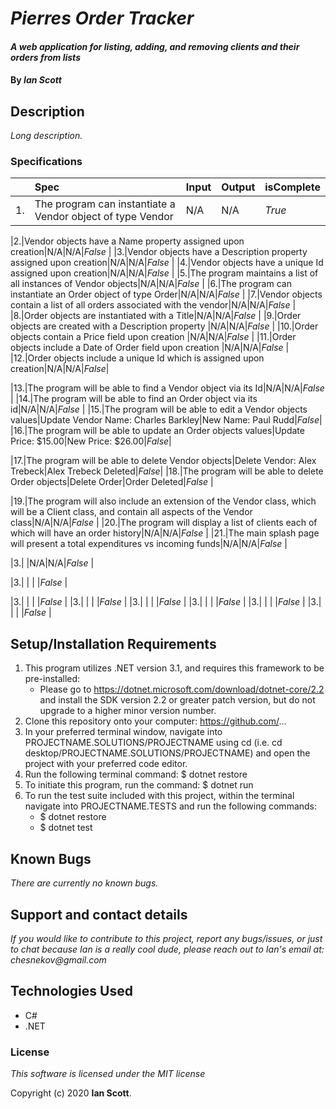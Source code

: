 # _Pierres Order Tracker_

#### _A web application for listing, adding, and removing clients and their orders from lists_

#### By _**Ian Scott**_

## Description

_Long description._

### Specifications
| | Spec | Input | Output | isComplete |
| :-------------     | :-------------     | :------------- | :------------- |:------------- |
|1.|The program can instantiate a Vendor object of type Vendor|N/A|N/A| _True_ |

|2.|Vendor objects have a Name property assigned upon creation|N/A|N/A|_False_  |
|3.|Vendor objects have a Description property assigned upon creation|N/A|N/A|_False_  |
|4.|Vendor objects have a unique Id assigned upon creation|N/A|N/A|_False_  |
|5.|The program maintains a list of all instances of Vendor objects|N/A|N/A|_False_  |
|6.|The program can instantiate an Order object of type Order|N/A|N/A|_False_  |
|7.|Vendor objects contain a list of all orders associated with the vendor|N/A|N/A|_False_  |
|8.|Order objects are instantiated with a Title|N/A|N/A|_False_  |
|9.|Order objects are created with a Description property |N/A|N/A|_False_  |
|10.|Order objects contain a Price field upon creation |N/A|N/A|_False_  |
|11.|Order objects include a Date of Order field upon creation |N/A|N/A|_False_  |
|12.|Order objects include a unique Id which is assigned upon creation|N/A|N/A|_False_|

|13.|The program will be able to find a Vendor object via its Id|N/A|N/A|_False_  |
|14.|The program will be able to find an Order object via its id|N/A|N/A|_False_  |
|15.|The program will be able to edit a Vendor objects values|Update Vendor Name: Charles Barkley|New Name: Paul Rudd|_False_|
|16.|The program will be able to update an Order objects values|Update Price: $15.00|New Price: $26.00|_False_|

|17.|The program will be able to delete Vendor objects|Delete Vendor: Alex Trebeck|Alex Trebeck Deleted|_False_|
|18.|The program will be able to delete Order objects|Delete Order|Order Deleted|_False_  |

|19.|The program will also include an extension of the Vendor class, which will be a Client class, and contain all aspects of the Vendor class|N/A|N/A|_False_  |
|20.|The program will display a list of clients each of which will have an order history|N/A|N/A|_False_  |
|21.|The main splash page will present a total expenditures vs incoming funds|N/A|N/A|_False_  |

|3.|  |N/A|N/A|_False_  |

|3.|  |  |  |_False_  |

|3.|  |  |  |_False_  |
|3.|  |  |  |_False_  |
|3.|  |  |  |_False_  |
|3.|  |  |  |_False_  |
|3.|  |  |  |_False_  |
|3.|  |  |  |_False_  |

## Setup/Installation Requirements

1. This program utilizes .NET version 3.1, and requires this framework to be pre-installed:
    * Please go to https://dotnet.microsoft.com/download/dotnet-core/2.2 and install the SDK   version 2.2 or greater patch version, but do not upgrade to a higher minor version number.
2. Clone this repository onto your computer: https://github.com/...
3. In your preferred terminal window, navigate into PROJECTNAME.SOLUTIONS/PROJECTNAME using cd (i.e. cd desktop/PROJECTNAME.SOLUTIONS/PROJECTNAME) and open the project with your preferred code editor.
4. Run the following terminal command: $ dotnet restore
5. To initiate this program, run the command: $ dotnet run
6. To run the test suite included with this project, within the terminal navigate into PROJECTNAME.TESTS and run the following commands:
    * $ dotnet restore
    * $ dotnet test


## Known Bugs

_There are currently no known bugs._

## Support and contact details

_If you would like to contribute to this project, report any bugs/issues, or just to chat because Ian is a really cool dude, please reach out to Ian's email at: chesnekov@gmail.com_

## Technologies Used

- C#
- .NET

### License

_This software is licensed under the MIT license_

Copyright (c) 2020 **Ian Scott**.